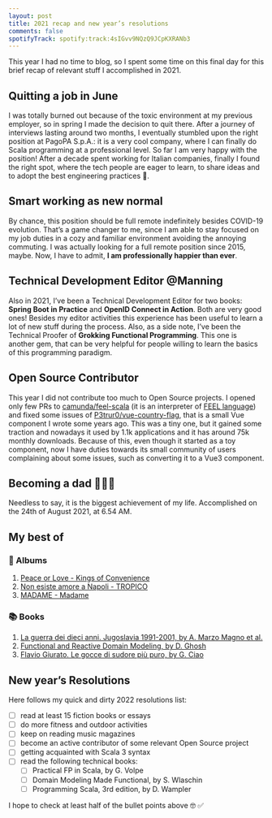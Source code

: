 ```yaml
---
layout: post
title: 2021 recap and new year’s resolutions
comments: false
spotifyTrack: spotify:track:4sIGvv9NQzQ9JCpKXRANb3
---
```


This year I had no time to blog, so I spent some time on this final day for this brief recap of relevant stuff I accomplished in 2021.

## Quitting a job in June

I was totally burned out because of the toxic environment at my previous employer, so in spring I made the decision to quit there. After a journey of interviews lasting around two months, I eventually stumbled upon the right position at PagoPA S.p.A.: it is a very cool company, where I can finally do Scala programming at a professional level. So far I am very happy with the position! After a decade spent working for Italian companies, finally I found the right spot, where the tech people are eager to learn, to share ideas and to adopt the best engineering practices 🥰.

## Smart working as new normal

By chance, this position should be full remote indefinitely besides COVID-19 evolution. That’s a game changer to me, since I am able to stay focused on my job duties in a cozy and familiar environment avoiding the annoying commuting. I was actually looking for a full remote position since 2015, maybe. Now, I have to admit, **I am professionally happier than ever**.

## Technical Development Editor @Manning

Also in 2021, I’ve been a Technical Development Editor for two books: **Spring Boot in Practice** and **OpenID Connect in Action**. Both are very good ones! Besides my editor activities this experience has been useful to learn a lot of new stuff during the process.
Also, as a side note, I’ve been the Technical Proofer of **Grokking Functional Programming**. This one is another gem, that can be very helpful for people willing to learn the basics of this programming paradigm.

## Open Source Contributor

This year I did not contribute too much to Open Source projects. I opened only few PRs to [camunda/feel-scala](https://github.com/camunda/feel-scala/) (it is an interpreter of [FEEL language](https://camunda.github.io/feel-scala/docs/reference/what-is-feel/)) and fixed some issues of [P3trur0/vue-country-flag](https://github.com/P3trur0/vue-country-flag/), that is a small Vue component I wrote some years ago. This was a tiny one, but it gained some traction and nowadays it used by 1.1k applications and it has around 75k monthly downloads. Because of this, even though it started as a toy component, now I have duties towards its small community of users complaining about some issues, such as converting it to a Vue3 component.

## Becoming a dad 👨🏻‍🍼

Needless to say, it is the biggest achievement of my life. Accomplished on the 24th of August 2021, at 6.54 AM.

## My best of

### 🎼 Albums

1. [Peace or Love - Kings of Convenience](https://open.spotify.com/album/1I8t93pjEtNM1vbtoUII0m?si=lg_xmPf6R5uBGbOoYz610A)
2. [Non esiste amore a Napoli - TROPICO](https://open.spotify.com/album/5W3WWJEmZEpm5eoE3jljTD?si=g8YfFEj3QyuBrF-wdBjGMw)
3. [MADAME - Madame](https://open.spotify.com/album/7oF6ed3aSHU6aDD4MD3LIr?si=rD9D-p2HTUi0WeRdwSWU0w)

### 📚 Books

1. [La guerra dei dieci anni. Jugoslavia 1991-2001, by A. Marzo Magno et al.](https://www.goodreads.com/book/show/13391611-la-guerra-dei-dieci-anni-jugoslavia-1991-2001)
2. [Functional and Reactive Domain Modeling, by D. Ghosh](https://www.goodreads.com/book/show/23488413-functional-and-reactive-domain-modeling)
3. [Flavio Giurato. Le gocce di sudore più puro, by G. Ciao](https://www.goodreads.com/book/show/57120514-flavio-giurato-le-gocce-di-sudore-pi-duro)

## New year’s Resolutions

Here follows my quick and dirty 2022 resolutions list:

- [ ]  read at least 15 fiction books or essays
- [ ]  do more fitness and outdoor activities
- [ ]  keep on reading music magazines
- [ ]  become an active contributor of some relevant Open Source project
- [ ]  getting acquainted with Scala 3 syntax
- [ ]  read the following technical books:
    - [ ]  Practical FP in Scala, by G. Volpe
    - [ ]  Domain Modeling Made Functional, by S. Wlaschin
    - [ ]  Programming Scala, 3rd edition, by D. Wampler

I hope to check at least half of the bullet points above 🤓 ✅
